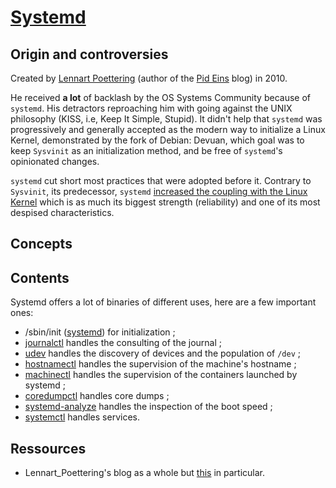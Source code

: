 # [Systemd](https://www.freedesktop.org/wiki/Software/systemd/)

## Origin and controversies

Created by [Lennart Poettering](https://fr.wikipedia.org/wiki/Lennart_Poettering) (author of the [Pid Eins](https://0pointer.net/blog/archives.html) blog) in 2010.

He received **a lot** of backlash by the OS Systems Community because of `systemd`. His detractors reproaching him with going against the UNIX philosophy (KISS, i.e, Keep It Simple, Stupid). It didn't help that `systemd` was progressively and generally accepted as the modern way to initialize a Linux Kernel, demonstrated by the fork of Debian: Devuan, which goal was to keep `Sysvinit` as an initialization method, and be free of `systemd`'s opinionated changes.

`systemd` cut short most practices that were adopted before it. Contrary to `Sysvinit`, its predecessor, `systemd` [increased the coupling with the Linux Kernel](http://0pointer.de/blog/projects/the-biggest-myths.html) which is as much its biggest strength (reliability) and one of its most despised characteristics.

## Concepts

## Contents

Systemd offers a lot of binaries of different uses, here are a few important ones:

- /sbin/init ([systemd](https://www.freedesktop.org/software/systemd/man/systemd.html)) for initialization ;
- [journalctl](https://www.freedesktop.org/software/systemd/man/journalctl.html) handles the consulting of the journal ;
- [udev](https://www.freedesktop.org/software/systemd/man/udev.html) handles the discovery of devices and the population of `/dev` ;
- [hostnamectl](https://www.freedesktop.org/software/systemd/man/udev.html) handles the supervision of the machine's hostname ;
- [machinectl](https://www.freedesktop.org/software/systemd/man/machinectl.html) handles  the supervision of the containers launched by systemd ;
- [coredumpctl](https://www.freedesktop.org/software/systemd/man/coredumpctl.html) handles core dumps ;
- [systemd-analyze](https://www.freedesktop.org/software/systemd/man/systemd-analyze.html) handles the inspection of the boot speed ;
- [systemctl](https://www.freedesktop.org/software/systemd/man/systemctl.html) handles services.

## Ressources

- Lennart_Poettering's blog as a whole but [this](http://0pointer.de/blog/projects/the-biggest-myths.html) in particular.
